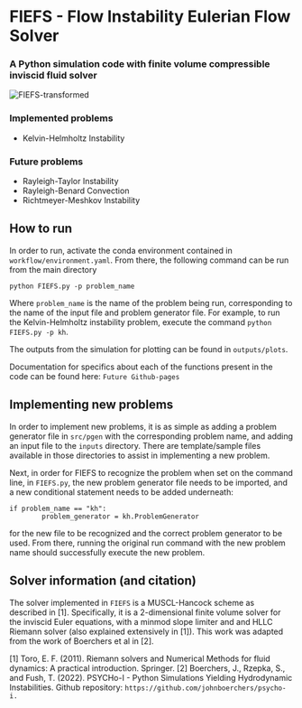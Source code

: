 # FIEFS - **F**low **I**nstability **E**ulerian **F**low **S**olver
### A Python simulation code with finite volume compressible inviscid fluid solver

![FIEFS-transformed](https://github.com/mw6136/FIEFS/assets/144184708/551dec1f-3358-4db5-9467-bd22e2f75cd4)

### Implemented problems
- Kelvin-Helmholtz Instability
### Future problems
- Rayleigh-Taylor Instability
- Rayleigh-Benard Convection
- Richtmeyer-Meshkov Instability

## How to run

In order to run, activate the conda environment contained in `workflow/environment.yaml`. From there, the following command can be run from the main directory

```python FIEFS.py -p problem_name```

Where `problem_name` is the name of the problem being run, corresponding to the name of the input file and problem generator file. For example, to run the Kelvin-Helmholtz instability problem, execute the command `python FIEFS.py -p kh`.

The outputs from the simulation for plotting can be found in `outputs/plots`.

Documentation for specifics about each of the functions present in the code can be found here: `Future Github-pages`

## Implementing new problems

In order to implement new problems, it is as simple as adding a problem generator file in `src/pgen` with the corresponding problem name, and adding an input file to the `inputs` directory. There are template/sample files available in those directories to assist in implementing a new problem.

Next, in order for FIEFS to recognize the problem when set on the command line, in `FIEFS.py`, the new problem generator file needs to be imported, and a new conditional statement needs to be added underneath:

```
if problem_name == "kh":
        problem_generator = kh.ProblemGenerator
```

for the new file to be recognized and the correct problem generator to be used. From there, running the original run command with the new problem name should successfully execute the new problem.

## Solver information (and citation)

The solver implemented in `FIEFS` is a MUSCL-Hancock scheme as described in [1]. Specifically, it is a 2-dimensional finite volume solver for the inviscid Euler equations, with a minmod slope limiter and and HLLC Riemann solver (also explained extensively in [1]). This work was adapted from the work of Boerchers et al in [2].

[1] Toro, E. F. (2011). Riemann solvers and Numerical Methods for fluid dynamics: A practical introduction. Springer.
[2] Boerchers, J., Rzepka, S., and Fush, T. (2022). PSYCHo-I - Python Simulations Yielding Hydrodynamic Instabilities. Github repository: `https://github.com/johnboerchers/psycho-i.`
